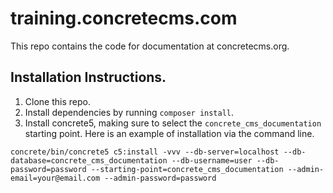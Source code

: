 # training.concretecms.com

This repo contains the code for documentation at concretecms.org.

## Installation Instructions.

1. Clone this repo.
2. Install dependencies by running `composer install`.
3. Install concrete5, making sure to select the `concrete_cms_documentation` starting point. Here is an example of installation via the command line.

`concrete/bin/concrete5 c5:install -vvv --db-server=localhost --db-database=concrete_cms_documentation --db-username=user --db-password=password --starting-point=concrete_cms_documentation --admin-email=your@email.com --admin-password=password`
